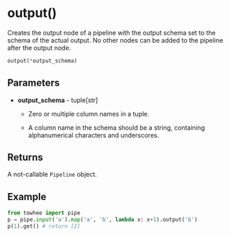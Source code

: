 # output()

Creates the output node of a pipeline with the output schema set to the schema of the actual output. No other nodes can be added to the pipeline after the output node.

```Python
output(*output_schema)
```

## Parameters

- **output_schema** - tuple[str]
  -  Zero or multiple column names in a tuple.

  -  A column name in the schema should be a string, containing alphanumerical characters and underscores.

## Returns

A not-callable `Pipeline` object. 

## Example

```Python
from towhee import pipe
p = pipe.input('a').map('a', 'b', lambda x: x+1).output('b')
p(1).get() # return [2]
```